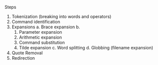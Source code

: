 Steps
  1. Tokenization (breaking into words and operators) 
  2. Command identification
  3. Expansions
    a. Brace expansion
    b.  
      1. Parameter expansion
      1. Arithmetic expansion
      2. Command substitution
      3. Tilde expansion
    c. Word splitting
    d. Globbing (filename expansion)
  4. Quote Removal
  5. Redirection